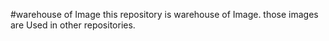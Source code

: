 #warehouse of Image
this repository is warehouse of Image.
those images are Used in other repositories.
